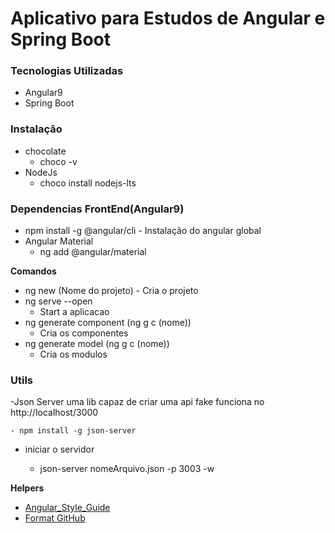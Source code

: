 # Aplicativo para Estudos de Angular e Spring Boot

### Tecnologias Utilizadas

- Angular9
- Spring Boot

### Instalação

- chocolate
  - choco -v
- NodeJs
  - choco install nodejs-lts

### Dependencias FrontEnd(Angular9)

- npm install -g @angular/cli - Instalação do angular global
- Angular Material
  - ng add @angular/material

**Comandos**

- ng new (Nome do projeto) - Cria o projeto
- ng serve --open
  - Start a aplicacao
- ng generate component (ng g c (nome))
  - Cria os componentes
- ng generate model (ng g c (nome))
  - Cria os modulos

### Utils

-Json Server uma lib capaz de criar uma api fake funciona no http://localhost/3000

    - npm install -g json-server

- iniciar o servidor

  - json-server nomeArquivo.json -p 3003 -w

**Helpers**

- [Angular_Style_Guide](https://github.com/johnpapa/angular-styleguide)
- [Format GitHub](https://help.github.com/en/articles/basic-writing-and-formatting-syntax)
